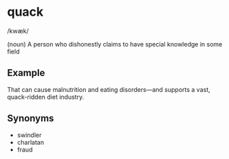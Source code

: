 # quack

/kwæk/

(noun) A person who dishonestly claims to have special knowledge in some field

## Example

That can cause malnutrition and eating disorders—and supports a vast, quack-ridden diet industry.

## Synonyms

+ swindler
+ charlatan
+ fraud
